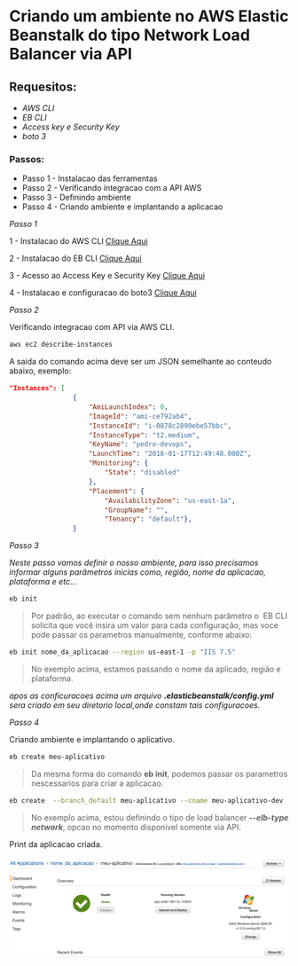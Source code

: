 # Criando um ambiente no AWS Elastic Beanstalk do tipo Network Load Balancer via API

## **Requesitos:**

- *AWS CLI* 
- *EB CLI*  
- *Access key e Security Key*
- *boto 3*

### **Passos:**

 - Passo 1 - Instalacao das ferramentas
 - Passo 2 - Verificando integracao com a API AWS
 - Passo 3 - Definindo ambiente  
 - Passo 4 - Criando ambiente e implantando a aplicacao 


*Passo 1*

1 - Instalacao do AWS CLI [Clique Aqui](https://docs.aws.amazon.com/pt_br/cli/latest/userguide/installing.html)

2 - Instalacao do EB CLI [Clique Aqui](https://docs.aws.amazon.com/pt_br/elasticbeanstalk/latest/dg/eb-cli3-install.html)

3 - Acesso ao Access Key e Security Key [Clique Aqui](https://docs.aws.amazon.com/pt_br/elasticbeanstalk/latest/dg/eb-cli3-install.html)

4 - Instalacao e configuracao do boto3 [Clique Aqui](https://github.com/boto/boto3)


*Passo 2*

Verificando integracao com API via AWS CLI. 

```bash
aws ec2 describe-instances
```

A saida do comando acima deve ser um JSON semelhante ao conteudo abaixo, exemplo:

```json
"Instances": [
                {
                    "AmiLaunchIndex": 0,
                    "ImageId": "ami-ce792ab4",
                    "InstanceId": "i-0878c2890ebe57bbc",
                    "InstanceType": "t2.medium",
                    "KeyName": "pedro-devops",
                    "LaunchTime": "2018-01-17T12:49:48.000Z",
                    "Monitoring": {
                        "State": "disabled"
                    },
                    "Placement": {
                        "AvailabilityZone": "us-east-1a",
                        "GroupName": "",
                        "Tenancy": "default"},
                }
```

*Passo 3* 

_Neste passo vamos definir o nosso ambiente, para isso precisamos informar alguns parâmetros inicias como, região, nome da  aplicacao, plataforma e etc..._

```bash
eb init 
```
> Por padrão,  ao executar o comando sem nenhum parâmetro o  EB CLI solicita que você insira um valor para cada configuração, mas voce pode passar os parametros manualmente, conforme abaixo:

```bash
eb init nome_da_aplicacao --region us-east-1 -p "IIS 7.5"
```
> No exemplo acima, estamos passando o nome da aplicado, região e plataforma.

_apos as conficuracoes acima um arquivo **.elasticbeanstalk/config.yml** sera criado em seu diretorio local,onde constam tais configuracoes._ 

*Passo 4*

Criando ambiente e implantando o aplicativo.

```bash
eb create meu-aplicativo
```

> Da mesma forma do comando **eb init**, podemos passar os parametros nescessarios para criar a aplicacao.

```bash
eb create  --branch_default meu-aplicativo --cname meu-aplicativo-dev --elb-type network --region us-east-1 -p "IIS 7.5" --vpc.id vpc-1a670662 --vpc.ec2subnets subnet-44954c6b
```

> No exemplo acima, estou definindo o tipo de load balancer **_--elb-type network_**, opcao no momento disponivel somente via API.

Print da aplicacao criada.

![meu_app](/print_meu_app.png)









